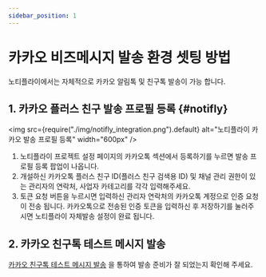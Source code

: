 ```yaml
---
sidebar_position: 1
---
```


# 카카오 비즈메시지 발송 환경 셋팅 방법

노티플라이에서는 자체적으로 카카오 알림톡 및 친구톡 발송이 가능 합니다.

## 1. 카카오 플러스 친구 발송 프로필 등록 {#notifly}

<img
src={require("./img/notifly_integration.png").default}
alt="노티플라이 카카오 발송 프로필 등록"
width="600px"
/>

1. 노티플라이 프로젝트 설정 페이지의 카카오톡 섹션에서 등록하기를 누르면 발송 프로필 등록 팝업이 나옵니다.
2. 개설하신 카카오톡 플러스 친구 ID(플러스 친구 검색용 ID) 및 채널 관리 권한이 있는 관리자의 연락처, 사업자 카테고리를 각각 입력해주세요.
3. 토큰 요청 버튼을 누르시면 입력하신 관리자 연락처의 카카오톡 계정으로 인증 요청이 전송 됩니다. 카카오톡으로 전송된 인증 토큰을 입력하신 후 저장하기를 눌러주시면 노티플라이 자체발송 설정이 완료 됩니다.

## 2. 카카오 친구톡 테스트 메시지 발송

[카카오 친구톡 테스트 메시지 발송](/ko/user-guide/kakaotalk/friendtalk-guide#kakao-friendtalk-test-send) 을 통하여 발송 준비가 잘 되었는지 확인해 주세요.
